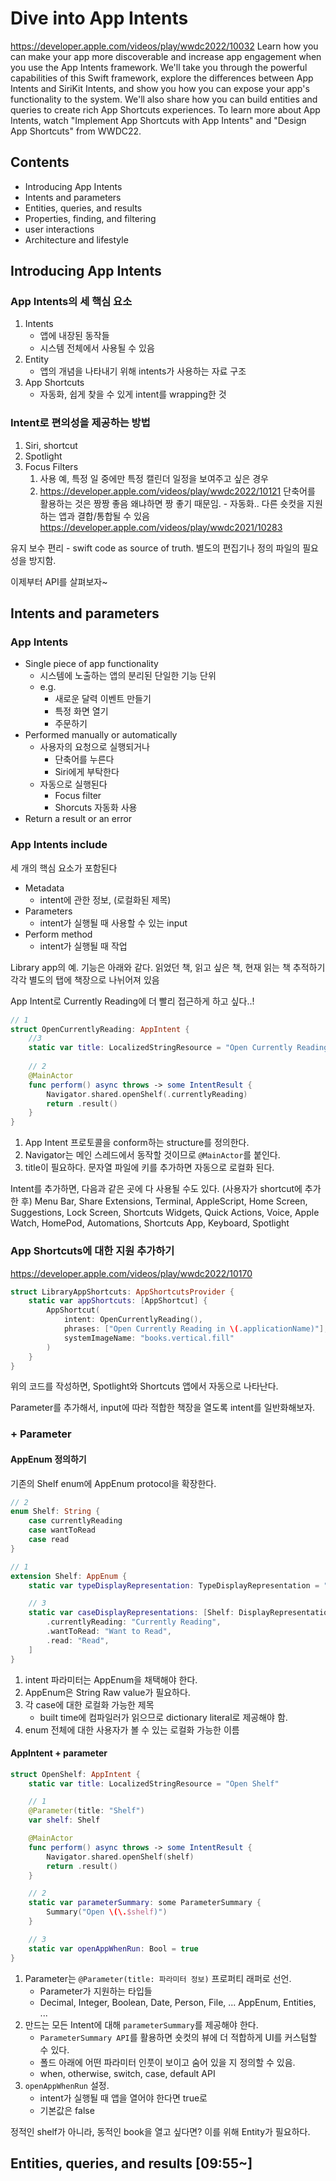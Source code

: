 
# Dive into App Intents
https://developer.apple.com/videos/play/wwdc2022/10032
Learn how you can make your app more discoverable and increase app engagement when you use the App Intents framework. We'll take you through the powerful capabilities of this Swift framework, explore the differences between App Intents and SiriKit Intents, and show you how you can expose your app's functionality to the system. We'll also share how you can build entities and queries to create rich App Shortcuts experiences. To learn more about App Intents, watch "Implement App Shortcuts with App Intents" and "Design App Shortcuts" from WWDC22.

## Contents
- Introducing App Intents
- Intents and parameters
- Entities, queries, and results
- Properties, finding, and filtering
- user interactions
- Architecture and lifestyle

## Introducing App Intents

### App Intents의 세 핵심 요소
1. Intents
	- 앱에 내장된 동작들
	- 시스템 전체에서 사용될 수 있음
1. Entity
	- 앱의 개념을 나타내기 위해 intents가 사용하는 자료 구조
2. App Shortcuts
	- 자동화, 쉽게 찾을 수 있게 intent를 wrapping한 것

### Intent로 편의성을 제공하는 방법
1. Siri, shortcut
2. Spotlight
3. Focus Filters
	1. 사용 예, 특정 일 중에만 특정 캘린더 일정을 보여주고 싶은 경우
	2. https://developer.apple.com/videos/play/wwdc2022/10121
단축어를 활용하는 것은 짱짱 좋음 왜냐하면 짱 좋기 때문임. - 자동화.. 다른 숏컷을 지원하는 앱과 결합/통합될 수 있음
https://developer.apple.com/videos/play/wwdc2021/10283

유지 보수 편리 - swift code as source of truth. 별도의 편집기나 정의 파일의 필요성을 방지함.

이제부터 API를 살펴보자~

## Intents and parameters
### App Intents
- Single piece of app functionality
	- 시스템에 노출하는 앱의 분리된 단일한 기능 단위
	- e.g.
		- 새로운 달력 이벤트 만들기
		- 특정 화면 열기
		- 주문하기
- Performed manually or automatically
	- 사용자의 요청으로 실행되거나
		- 단축어를 누른다
		- Siri에게 부탁한다
	- 자동으로 실행된다
		- Focus filter
		- Shorcuts 자동화 사용
- Return a result or an error

### App Intents include
세 개의 핵심 요소가 포함된다
- Metadata
	- intent에 관한 정보, (로컬화된 제목)
- Parameters
	- intent가 실행될 때 사용할 수 있는 input
- Perform method
	- intent가 실행될 때 작업

Library app의 예.
기능은 아래와 같다.
읽었던 책, 읽고 싶은 책, 현재 읽는 책 추적하기
각각 별도의 탭에 책장으로 나뉘어져 있음

App Intent로 Currently Reading에 더 빨리 접근하게 하고 싶다..!

```swift
// 1
struct OpenCurrentlyReading: AppIntent {
	//3 
	static var title: LocalizedStringResource = "Open Currently Reading"
	
	// 2
	@MainActor
	func perform() async throws -> some IntentResult {
		Navigator.shared.openShelf(.currentlyReading)
		return .result()
	}
}
```
1. App Intent 프로토콜을 conform하는 structure를 정의한다.
2. Navigator는 메인 스레드에서 동작할 것이므로 `@MainActor`를 붙인다.
3. title이 필요하다. 문자열 파일에 키를 추가하면 자동으로 로컬화 된다.

Intent를 추가하면, 다음과 같은 곳에 다 사용될 수도 있다. (사용자가 shortcut에 추가한 후)
Menu Bar, Share Extensions, Terminal, AppleScript, Home Screen, Suggestions, Lock Screen, Shortcuts Widgets, Quick Actions, Voice, Apple Watch, HomePod, Automations, Shortcuts App, Keyboard, Spotlight

### App Shortcuts에 대한 지원 추가하기
https://developer.apple.com/videos/play/wwdc2022/10170

```swift
struct LibraryAppShortcuts: AppShortcutsProvider {
    static var appShortcuts: [AppShortcut] {
        AppShortcut(
            intent: OpenCurrentlyReading(),
            phrases: ["Open Currently Reading in \(.applicationName)"],
            systemImageName: "books.vertical.fill"
        )
    }
}
```
위의 코드를 작성하면, Spotlight와 Shortcuts 앱에서 자동으로 나타난다.

Parameter를 추가해서, input에 따라 적합한 책장을 열도록 intent를 일반화해보자.

### + Parameter

#### AppEnum 정의하기
기존의 Shelf enum에 AppEnum protocol을 확장한다.
```swift
// 2
enum Shelf: String {
    case currentlyReading
    case wantToRead
    case read
}

// 1
extension Shelf: AppEnum {
    static var typeDisplayRepresentation: TypeDisplayRepresentation = "Shelf"

	// 3
    static var caseDisplayRepresentations: [Shelf: DisplayRepresentation] = [
        .currentlyReading: "Currently Reading",
        .wantToRead: "Want to Read",
        .read: "Read",
    ]
}
```

1. intent 파라미터는 AppEnum을 채택해야 한다.
2. AppEnum은 String Raw value가 필요하다.
3. 각 case에 대한 로컬화 가능한 제목 
	- built time에 컴파일러가 읽으므로 dictionary literal로 제공해야 함.
4. enum 전체에 대한 사용자가 볼 수 있는 로컬화 가능한 이름

#### AppIntent + parameter 
```swift
struct OpenShelf: AppIntent {
    static var title: LocalizedStringResource = "Open Shelf"

	// 1
    @Parameter(title: "Shelf")
    var shelf: Shelf

    @MainActor
    func perform() async throws -> some IntentResult {
        Navigator.shared.openShelf(shelf)
        return .result()
    }

	// 2
    static var parameterSummary: some ParameterSummary {
        Summary("Open \(\.$shelf)")
    }

	// 3
    static var openAppWhenRun: Bool = true
}
```

1. Parameter는 `@Parameter(title: 파라미터 정보)` 프로퍼티 래퍼로 선언.
	- Parameter가 지원하는 타입들
	- Decimal, Integer, Boolean, Date, Person, File, ... AppEnum, Entities, ...
2. 만드는 모든 Intent에 대해 `parameterSummary`를 제공해야 한다. 
	- `ParameterSummary API`를 활용하면 숏컷의 뷰에 더 적합하게 UI를 커스텀할 수 있다.
	- 폴드 아래에 어떤 파라미터 인풋이 보이고 숨어 있을 지 정의할 수 있음.
	- when, otherwise, switch, case, default API
3. `openAppWhenRun` 설정.
	- intent가 실행될 때 앱을 열어야 한다면 true로
	- 기본값은 false

정적인 shelf가 아니라, 동적인 book을 열고 싶다면? 이를 위해 Entity가 필요하다.

## Entities, queries, and results [09:55~]



